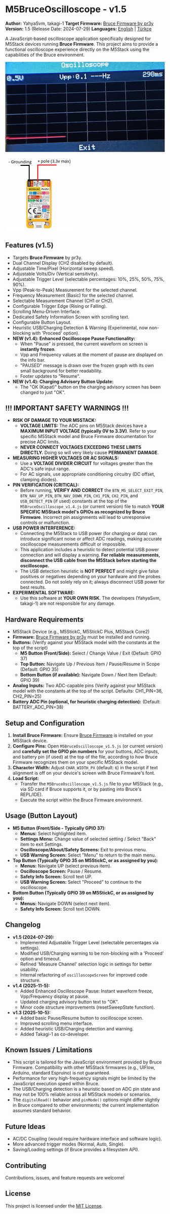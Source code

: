 # M5BruceOscilloscope - v1.5

**Author:** YahyaSvm, takagi-1
**Target Firmware:** [Bruce Firmware by pr3y](https://github.com/pr3y/Bruce)
**Version:** 1.5 (Release Date: 2024-07-29)
**Languages:** [English](./README.md) | [Türkçe](./README_tr.md)

A JavaScript-based oscilloscope application specifically designed for M5Stack devices running **Bruce Firmware**. This project aims to provide a functional oscilloscope experience directly on the M5Stack using the capabilities of the Bruce environment.

![M5BruceOscilloscope Screenshot](./assets/screenshot_scope.png)
![How to use Screenshot](./assets/M5stack.png)

## Features (v1.5)

*   Targets **Bruce Firmware** by pr3y.
*   Dual Channel Display (CH2 disabled by default).
*   Adjustable Time/Pixel (Horizontal sweep speed).
*   Adjustable Volts/Div (Vertical sensitivity).
*   Adjustable Trigger Level (selectable percentages: 10%, 25%, 50%, 75%, 90%).
*   Vpp (Peak-to-Peak) Measurement for the selected channel.
*   Frequency Measurement (Basic) for the selected channel.
*   Selectable Measurement Channel (CH1 or CH2).
*   Configurable Trigger Edge (Rising or Falling).
*   Scrolling Menu-Driven Interface.
*   Dedicated Safety Information Screen with scrolling text.
*   Configurable Button Layout.
*   Heuristic USB/Charging Detection & Warning (Experimental, now non-blocking with 'Proceed' option).
*   **NEW (v1.4): Enhanced Oscilloscope Pause Functionality:**
    *   When "Pause" is pressed, the current waveform on screen is **instantly frozen**.
    *   Vpp and Frequency values at the moment of pause are displayed on the info bar.
    *   "PAUSED" message is drawn over the frozen graph with its own small background for better readability.
    *   Footer updates to "Resume".
*   **NEW (v1.4): Charging Advisory Button Update:**
    *   The "OK (Kapat)" button on the charging advisory screen has been changed to just "OK".

## !!! IMPORTANT SAFETY WARNINGS !!!

*   **RISK OF DAMAGE TO YOUR M5STACK:**
    *   **VOLTAGE LIMITS:** The ADC pins on M5Stack devices have a **MAXIMUM INPUT VOLTAGE (typically 0V to 3.3V)**. Refer to your specific M5Stack model and Bruce Firmware documentation for precise ADC limits.
    *   **NEVER CONNECT VOLTAGES EXCEEDING THESE LIMITS DIRECTLY.** Doing so will very likely cause **PERMANENT DAMAGE**.
*   **MEASURING HIGHER VOLTAGES OR AC SIGNALS:**
    *   Use a **VOLTAGE DIVIDER CIRCUIT** for voltages greater than the ADC's safe input range.
    *   For AC signals, use appropriate conditioning circuitry (DC offset, clamping diodes).
*   **PIN VERIFICATION (CRITICAL):**
    *   Before running, **VERIFY AND CORRECT** the `BTN_M5_SELECT_EXIT_PIN`, `BTN_NAV_UP_PIN`, `BTN_NAV_DOWN_PIN`, `CH1_PIN`, `CH2_PIN`, and `USB_DETECT_PIN` (if used) constants at the top of the `M5BruceOscilloscope_v1.4.js` (or current version) file to match **YOUR SPECIFIC M5Stack model's GPIOs as recognized by Bruce Firmware**. Incorrect pin assignments will lead to unresponsive controls or malfunction.
*   **USB POWER INTERFERENCE:**
    *   Connecting the M5Stack to USB power (for charging or data) can introduce significant noise or affect ADC readings, making accurate oscilloscope measurements difficult or impossible.
    *   This application includes a heuristic to detect potential USB power connection and will display a warning. **For reliable measurements, disconnect the USB cable from the M5Stack before starting the oscilloscope.**
    *   The USB detection heuristic is **NOT PERFECT** and might give false positives or negatives depending on your hardware and the probes connected. Do not solely rely on it; always disconnect USB power for best results.
*   **EXPERIMENTAL SOFTWARE:**
    *   Use this software at **YOUR OWN RISK**. The developers (YahyaSvm, takagi-1) are not responsible for any damage.

## Hardware Requirements

*   M5Stack Device (e.g., M5StickC, M5StickC Plus, M5Stack Core2)
*   **Firmware:** [Bruce Firmware by pr3y](https://github.com/pr3y/Bruce) must be installed and running.
*   **Buttons:** (Verify against your M5Stack model with the constants at the top of the script)
    *   **M5 Button (Front/Side):** Select / Change Value / Exit (Default: GPIO 37)
    *   **Top Button:** Navigate Up / Previous Item / Pause/Resume in Scope (Default: GPIO 35)
    *   **Bottom Button (if available):** Navigate Down / Next Item (Default: GPIO 39)
*   **Analog Inputs:** Two ADC-capable pins (Verify against your M5Stack model with the constants at the top of the script. Defaults: CH1_PIN=36, CH2_PIN=25)
*   **Battery ADC Pin (optional, for heuristic charging detection):** (Default: BATTERY_ADC_PIN=38)

## Setup and Configuration

1.  **Install Bruce Firmware:** Ensure [Bruce Firmware](https://github.com/pr3y/Bruce) is installed on your M5Stack device.
2.  **Configure Pins:** Open `M5BruceOscilloscope_v1.5.js` (or current version) and **carefully set the GPIO pin numbers** for your buttons, ADC inputs, and battery pin (if used) at the top of the file, according to how Bruce Firmware recognizes them on your specific M5Stack model.
3.  **Character Width:** Adjust `CHAR_WIDTH_PX` (default: `6`) in the script if text alignment is off on your device's screen with Bruce Firmware's font.
4.  **Load Script:**
    *   Transfer the `M5BruceOscilloscope_v1.5.js` file to your M5Stack (e.g., via SD card if Bruce supports it, or by pasting into Bruce's REPL/IDE).
    *   Execute the script within the Bruce Firmware environment.

## Usage (Button Layout)

*   **M5 Button (Front/Side - Typically GPIO 37):**
    *   **Menus:** Select highlighted item.
    *   **Settings Menu:** Change value of selected setting / Select "Back" item to exit Settings.
    *   **Oscilloscope/About/Safety Screens:** Exit to previous menu.
    *   **USB Warning Screen:** Select "Menu" to return to the main menu.
*   **Top Button (Typically GPIO 35 on M5StickC, or as assigned by you):**
    *   **Menus:** Navigate UP (select previous item).
    *   **Oscilloscope Screen:** Pause / Resume.
    *   **Safety Info Screen:** Scroll text UP.
    *   **USB Warning Screen:** Select "Proceed" to continue to the oscilloscope.
*   **Bottom Button (Typically GPIO 39 on M5StickC, or as assigned by you):**
    *   **Menus:** Navigate DOWN (select next item).
    *   **Safety Info Screen:** Scroll text DOWN.

## Changelog

*   **v1.5 (2024-07-29):**
    *   Implemented Adjustable Trigger Level (selectable percentages via settings).
    *   Modified USB/Charging warning to be non-blocking with a 'Proceed' option and timeout.
    *   Refined 'Measure Channel' selection logic in settings for better usability.
    *   Internal refactoring of `oscilloscopeScreen` for improved code structure.
*   **v1.4 (2025-11-5):**
    *   Added Enhanced Oscilloscope Pause: Instant waveform freeze, Vpp/Frequency display at pause.
    *   Updated charging advisory button text to "OK".
    *   Minor code structure improvements (resetSweepState function).
*   **v1.3 (2025-10-5):**
    *   Added basic Pause/Resume button to oscilloscope screen.
    *   Improved scrolling menu interface.
    *   Added heuristic USB/Charging detection and warning.
    *   Added Takagi-1 as co-developer.

## Known Issues / Limitations

*   This script is tailored for the JavaScript environment provided by Bruce Firmware. Compatibility with other M5Stack firmwares (e.g., UIFlow, Arduino, standard Espruino) is not guaranteed.
*   Performance for very high-frequency signals might be limited by the JavaScript execution speed within Bruce.
*   The USB/Charging detection is a heuristic based on ADC pin state and may not be 100% reliable across all M5Stack models or scenarios.
*   The `digitalRead()` behavior and `pinMode()` options might differ slightly in Bruce compared to other environments; the current implementation assumes standard behavior.

## Future Ideas

*   AC/DC Coupling (would require hardware interface and software logic).
*   More advanced trigger modes (Normal, Auto, Single).
*   Saving/Loading settings (if Bruce provides a filesystem API).

## Contributing

Contributions, issues, and feature requests are welcome!

## License

This project is licensed under the [MIT License](./LICENSE).

